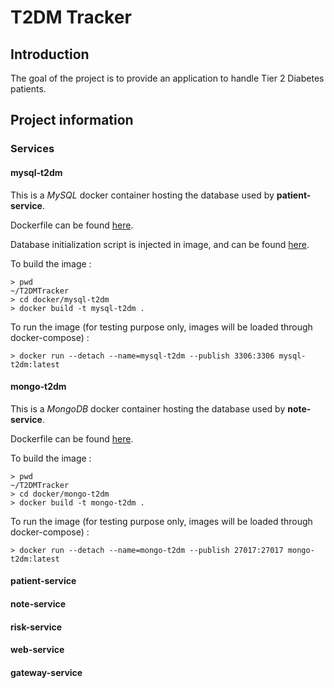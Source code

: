 # T2DM Tracker
## Introduction
The goal of the project is to provide an application to handle Tier 2 Diabetes patients.

## Project information
### Services
#### mysql-t2dm
This is a *MySQL* docker container hosting the database used by **patient-service**.

Dockerfile can be found [here](docker/mysql-t2dm/Dockerfile).

Database initialization script is injected in image, and can be found [here](docker/mysql-t2dm/doc/db/mysql_import.sql).

To build the image :
```
> pwd
~/T2DMTracker
> cd docker/mysql-t2dm
> docker build -t mysql-t2dm .
```

To run the image (for testing purpose only, images will be loaded through docker-compose) :
```
> docker run --detach --name=mysql-t2dm --publish 3306:3306 mysql-t2dm:latest
```
#### mongo-t2dm
This is a *MongoDB* docker container hosting the database used by **note-service**.

Dockerfile can be found [here](docker/mongo-t2dm/Dockerfile).

To build the image :
```
> pwd
~/T2DMTracker
> cd docker/mongo-t2dm
> docker build -t mongo-t2dm .
```

To run the image (for testing purpose only, images will be loaded through docker-compose) :
```
> docker run --detach --name=mongo-t2dm --publish 27017:27017 mongo-t2dm:latest
```

#### patient-service
#### note-service
#### risk-service
#### web-service
#### gateway-service
